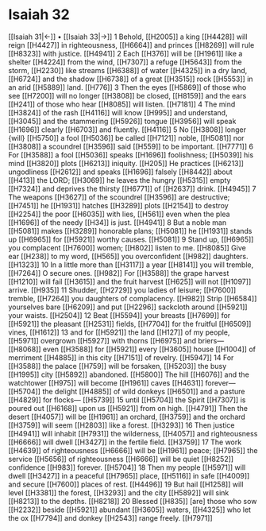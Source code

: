 # Isaiah 32
[[Isaiah 31|←]] • [[Isaiah 33|→]]
1 Behold, [[H2005]] a king [[H4428]] will reign [[H4427]] in righteousness, [[H6664]] and princes [[H8269]] will rule [[H8323]] with justice. [[H4941]] 
2 Each [[H376]] will be [[H1961]] like a shelter [[H4224]] from the wind, [[H7307]] a refuge [[H5643]] from the storm, [[H2230]] like streams [[H6388]] of water [[H4325]] in a dry land, [[H6724]] and the shadow [[H6738]] of a great [[H3515]] rock [[H5553]] in an arid [[H5889]] land. [[H776]] 
3 Then the eyes [[H5869]] of those who see [[H7200]] will no longer [[H3808]] be closed, [[H8159]] and the ears [[H241]] of those who hear [[H8085]] will listen. [[H7181]] 
4 The mind [[H3824]] of the rash [[H4116]] will know [[H995]] and understand, [[H3045]] and the stammering [[H5926]] tongue [[H3956]] will speak [[H1696]] clearly [[H6703]] and fluently. [[H4116]] 
5 No [[H3808]] longer {will} [[H5750]] a fool [[H5036]] be called [[H7121]] noble, [[H5081]] nor [[H3808]] a scoundrel [[H3596]] said [[H559]] to be important. [[H7771]] 
6 For [[H3588]] a fool [[H5036]] speaks [[H1696]] foolishness; [[H5039]] his mind [[H3820]] plots [[H6213]] iniquity. [[H205]] He practices [[H6213]] ungodliness [[H2612]] and speaks [[H1696]] falsely [[H8442]] about [[H413]] the LORD; [[H3069]] he leaves the hungry [[H5315]] empty [[H7324]] and deprives the thirsty [[H6771]] of [[H2637]] drink. [[H4945]] 
7 The weapons [[H3627]] of the scoundrel [[H3596]] are destructive; [[H7451]] he [[H1931]] hatches [[H3289]] plots [[H2154]] to destroy [[H2254]] the poor [[H6035]] with lies, [[H561]] even when the plea [[H1696]] of the needy [[H34]] is just. [[H4941]] 
8 But a noble man [[H5081]] makes [[H3289]] honorable plans; [[H5081]] he [[H1931]] stands up [[H6965]] for [[H5921]] worthy causes. [[H5081]] 
9 Stand up, [[H6965]] you complacent [[H7600]] women; [[H802]] listen to me. [[H8085]] Give ear [[H238]] to my word, [[H565]] you overconfident [[H982]] daughters. [[H1323]] 
10 In a little more than [[H3117]] a year [[H8141]] you will tremble, [[H7264]] O secure ones. [[H982]] For [[H3588]] the grape harvest [[H1210]] will fail [[H3615]] and the fruit harvest [[H625]] will not [[H1097]] arrive. [[H935]] 
11 Shudder, [[H2729]] you ladies of leisure; [[H7600]] tremble, [[H7264]] you daughters of complacency. [[H982]] Strip [[H6584]] yourselves bare [[H6209]] and put [[H2296]] sackcloth around [[H5921]] your waists. [[H2504]] 
12 Beat [[H5594]] your breasts [[H7699]] for [[H5921]] the pleasant [[H2531]] fields, [[H7704]] for the fruitful [[H6509]] vines, [[H1612]] 
13 and for [[H5921]] the land [[H127]] of my people, [[H5971]] overgrown [[H5927]] with thorns [[H6975]] and briers— [[H8068]] even [[H3588]] for [[H5921]] every [[H3605]] house [[H1004]] of merriment [[H4885]] in this city [[H7151]] of revelry. [[H5947]] 
14 For [[H3588]] the palace [[H759]] will be forsaken, [[H5203]] the busy [[H1995]] city [[H5892]] abandoned. [[H5800]] The hill [[H6076]] and the watchtower [[H975]] will become [[H1961]] caves [[H4631]] forever— [[H5704]] the delight [[H4885]] of wild donkeys [[H6501]] and a pasture [[H4829]] for flocks— [[H5739]] 
15 until [[H5704]] the Spirit [[H7307]] is poured out [[H6168]] upon us [[H5921]] from on high. [[H4791]] Then the desert [[H4057]] will be [[H1961]] an orchard, [[H3759]] and the orchard [[H3759]] will seem [[H2803]] like a forest. [[H3293]] 
16 Then justice [[H4941]] will inhabit [[H7931]] the wilderness, [[H4057]] and righteousness [[H6666]] will dwell [[H3427]] in the fertile field. [[H3759]] 
17 The work [[H4639]] of righteousness [[H6666]] will be [[H1961]] peace; [[H7965]] the service [[H5656]] of righteousness [[H6666]] will be quiet [[H8252]] confidence [[H983]] forever. [[H5704]] 
18 Then my people [[H5971]] will dwell [[H3427]] in a peaceful [[H7965]] place, [[H5116]] in safe [[H4009]] and secure [[H7600]] places of rest. [[H4496]] 
19 But hail [[H1258]] will level [[H3381]] the forest, [[H3293]] and the city [[H5892]] will sink [[H8213]] to the depths. [[H8218]] 
20 Blessed [[H835]] [are] those who sow [[H2232]] beside [[H5921]] abundant [[H3605]] waters, [[H4325]] who let the ox [[H7794]] and donkey [[H2543]] range freely. [[H7971]] 

